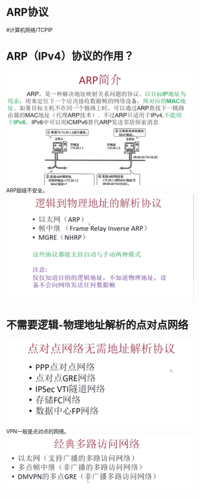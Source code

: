 # ARP协议
#计算机网络/TCPIP

# ARP（IPv4）协议的作用？
![](ARP%E5%8D%8F%E8%AE%AE/9575985C-3905-41F6-9212-5F8097B6CD98.png)
ARP超级不安全。
![](ARP%E5%8D%8F%E8%AE%AE/E88CB1F4-4CC4-438B-BC90-BE486BDD5143.png)

# 不需要逻辑-物理地址解析的点对点网络
![](ARP%E5%8D%8F%E8%AE%AE/22E1DD36-40DC-47B2-8763-0452BCB749A9.png)
VPN一般是点对点的网络。
![](ARP%E5%8D%8F%E8%AE%AE/26F20891-7754-4A8D-A4E7-699A91DB1A3F.png)

